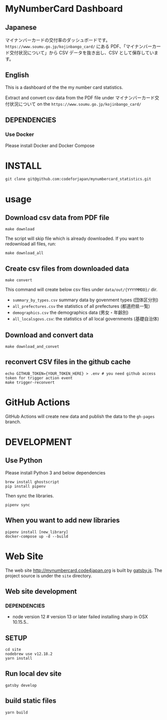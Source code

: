 # MyNumberCard Dashboard

## Japanese

マイナンバーカードの交付率のダッシュボードです。
`https://www.soumu.go.jp/kojinbango_card/` にある PDF、「マイナンバーカード交付状況について」から CSV データを抜き出し、CSV として保存しています。

## English

This is a dashboard of the the my number card statistics.

Extract and convert csv data from the PDF file under マイナンバーカード交付状況について on the `https://www.soumu.go.jp/kojinbango_card/`

## DEPENDENCIES

### Use Docker

Please install Docker and Docker Compose

# INSTALL

```
git clone git@github.com:codeforjapan/mynumbercard_statistics.git
```

# usage

## Download csv data from PDF file

```
make download
```

The script will skip file which is already downloaded. If you want to redownload all files, run:

```
make download_all
```

## Create csv files from downloaded data

```
make convert
```

This command will create below csv files under `data/out/{YYYYMMDD}/` dir.

- `summary_by_types.csv` summary data by govenment types (団体区分別)
- `all_prefectures.csv` the statistics of all prefectures (都道府県一覧)
- `demographics.csv` the demographics data (男女・年齢別)
- `all_localsgovs.csv`: the statistics of all local governments (基礎自治体)

## Download and convert data

```
make download_and_convet
```

## reconvert CSV files in the github cache

```
echo GITHUB_TOKEN={YOUR_TOKEN_HERE} > .env # you need github access token for trigger action event
make trigger-reconvert
```

# GitHub Actions

GitHub Actions will create new data and publish the data to the `gh-pages` branch.

# DEVELOPMENT

## Use Python

Please install Python 3 and below dependencies

```
brew install ghostscript
pip install pipenv
```

Then sync the libraries.

```
pipenv sync
```

## When you want to add new libraries

```
pipenv install [new_library]
docker-compose up -d --build
```

# Web Site

The web site http://mynumbercard.code4japan.org is built by [gatsby.js](https://www.gatsbyjs.org/).
The project source is under the `site` directory.

## Web site development

### DEPENDENCIES

- node version 12 # version 13 or later failed installing sharp in OSX 10.15.5..

## SETUP

```
cd site
nodebrew use v12.18.2
yarn install
```

## Run local dev site

```
gatsby develop
```

## build static files

```
yarn build
```

